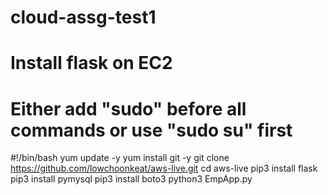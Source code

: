 # cloud-assg-test1
# Install flask on EC2 
# Either add "sudo" before all commands or use "sudo su" first

#!/bin/bash
yum update -y
yum install git -y
git clone https://github.com/lowchoonkeat/aws-live.git
cd aws-live
pip3 install flask
pip3 install pymysql
pip3 install boto3
python3 EmpApp.py
